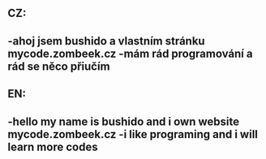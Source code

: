 CZ:
-------------------------------------------------------
-ahoj jsem bushido a vlastním stránku mycode.zombeek.cz
-mám rád programování a rád se něco přiučím
-------------------------------------------------------
EN:
-------------------------------------------------------------
-hello my name is bushido and i own website mycode.zombeek.cz
-i like programing and i will learn more codes
-------------------------------------------------------------
